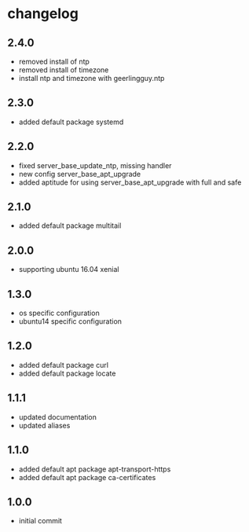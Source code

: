 # changelog

## 2.4.0

- removed install of ntp
- removed install of timezone
- install ntp and timezone with geerlingguy.ntp

## 2.3.0

- added default package systemd

## 2.2.0

- fixed server_base_update_ntp, missing handler
- new config server_base_apt_upgrade
- added aptitude for using server_base_apt_upgrade with full and safe

## 2.1.0

- added default package multitail

## 2.0.0

- supporting ubuntu 16.04 xenial

## 1.3.0

- os specific configuration
- ubuntu14 specific configuration

## 1.2.0

- added default package curl
- added default package locate

## 1.1.1

- updated documentation
- updated aliases

## 1.1.0

- added default apt package apt-transport-https
- added default apt package ca-certificates

## 1.0.0

- initial commit